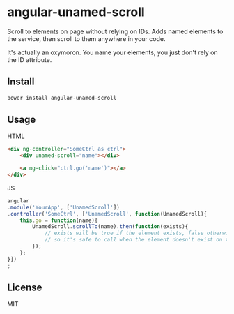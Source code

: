 # angular-unamed-scroll

Scroll to elements on page without relying on IDs. Adds named elements to the
service, then scroll to them anywhere in your code.

It's actually an oxymoron. You name your elements, you just don't rely on the ID attribute.

## Install

```bash
bower install angular-unamed-scroll
```

## Usage

HTML

```html
<div ng-controller="SomeCtrl as ctrl">
    <div unamed-scroll="name"></div>

    <a ng-click="ctrl.go('name')"></a>
</div>
```

JS

```js
angular
.module('YourApp', ['UnamedScroll'])
.controller('SomeCtrl', ['UnamedScroll', function(UnamedScroll){
    this.go = function(name){
        UnamedScroll.scrollTo(name).then(function(exists){
            // exists will be true if the element exists, false otherwise
            // so it's safe to call when the element doesn't exist on the page
        });
    };
}])
;
```

## License

MIT
